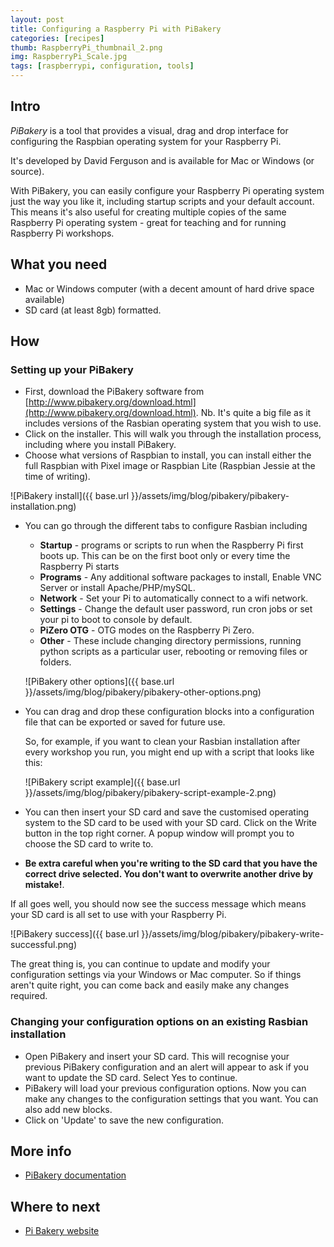 ```yaml
---
layout: post
title: Configuring a Raspberry Pi with PiBakery
categories: [recipes]
thumb: RaspberryPi_thumbnail_2.png
img: RaspberryPi_Scale.jpg
tags: [raspberrypi, configuration, tools]
---
```


## Intro
_PiBakery_ is a tool that provides a visual, drag and drop interface for configuring the Raspbian operating system for your Raspberry Pi.

It's developed by David Ferguson and is available for Mac or Windows (or source).

<!--more-->
With PiBakery, you can easily configure your Raspberry Pi operating system just the way you like it, including startup scripts and your default account. This means it's also useful for creating multiple copies of the same Raspberry Pi operating system - great for teaching and for running Raspberry Pi workshops.

## What you need

 - Mac or Windows computer (with a decent amount of hard drive space available)
 - SD card (at least 8gb) formatted.

## How

### Setting up your PiBakery
- First, download the PiBakery software from [http://www.pibakery.org/download.html](http://www.pibakery.org/download.html).
Nb. It's quite a big file as it includes versions of the Rasbian operating system that you wish to use.
- Click on the installer. This will walk you through the installation process, including where you install PiBakery.
- Choose what versions of Raspbian to install, you can install either the full Raspbian with Pixel image or Raspbian Lite (Raspbian Jessie at the time of writing).

![PiBakery install]({{ base.url }}/assets/img/blog/pibakery/pibakery-installation.png)

- You can go through the different tabs to configure Rasbian including

  - **Startup** - programs or scripts to run when the Raspberry Pi first boots up. This can be on the first boot only or every time the Raspberry Pi starts
  - **Programs** - Any additional software packages to install, Enable VNC Server or install Apache/PHP/mySQL.
  - **Network** - Set your Pi to automatically connect to a wifi network.
  - **Settings** - Change the default user password, run cron jobs or set your pi to boot to console by default.
  - **PiZero OTG** - OTG modes on the Raspberry Pi Zero.
  - **Other** - These include changing directory permissions, running python scripts as a particular user, rebooting or removing files or folders.


  ![PiBakery other options]({{ base.url }}/assets/img/blog/pibakery/pibakery-other-options.png)


- You can drag and drop these configuration blocks into a configuration file that can be exported or saved for future use.

  So, for example, if you want to clean your Rasbian installation after every workshop you run, you might end up with a script that looks like this:

  ![PiBakery script example]({{ base.url }}/assets/img/blog/pibakery/pibakery-script-example-2.png)

- You can then insert your SD card and save the customised operating system to the SD card to be used with your SD card. Click on the Write button in the top right corner. A popup window will prompt you to choose the SD card to write to.

- **Be extra careful when you're writing to the SD card that you have the correct drive selected. You don't want to overwrite another drive by mistake!**.

 If all goes well, you should now see the success message which means your SD card is all set to use with your Raspberry Pi.

   ![PiBakery success]({{ base.url }}/assets/img/blog/pibakery/pibakery-write-successful.png)

The great thing is, you can continue to update and modify your configuration settings via your Windows or Mac computer. So if things aren't quite right, you can come back and easily make any changes required.

### Changing your configuration options on an existing Rasbian installation
- Open PiBakery and insert your SD card. This will recognise your previous PiBakery configuration and an alert will appear to ask if you want to update the SD card. Select Yes to continue.  
- PiBakery will load your previous configuration options. Now you can make any changes to the configuration settings that you want. You can also add new blocks.  
- Click on 'Update' to save the new configuration.


## More info
- [PiBakery documentation](http://www.pibakery.org/docs/index.html)


## Where to next

- [Pi Bakery website](http://www.pibakery.org/)
